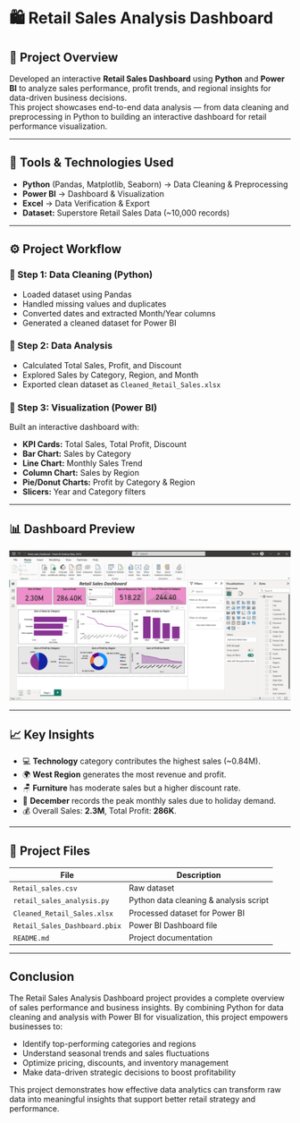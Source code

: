 # 🛍️ Retail Sales Analysis Dashboard

## 📖 Project Overview
Developed an interactive **Retail Sales Dashboard** using **Python** and **Power BI** to analyze sales performance, profit trends, and regional insights for data-driven business decisions.  
This project showcases end-to-end data analysis — from data cleaning and preprocessing in Python to building an interactive dashboard for retail performance visualization.

---

## 🧰 Tools & Technologies Used
- **Python** (Pandas, Matplotlib, Seaborn) → Data Cleaning & Preprocessing  
- **Power BI** → Dashboard & Visualization  
- **Excel** → Data Verification & Export  
- **Dataset:** Superstore Retail Sales Data (~10,000 records)

---



## ⚙️ Project Workflow

### 🔹 Step 1: Data Cleaning (Python)
- Loaded dataset using Pandas  
- Handled missing values and duplicates  
- Converted dates and extracted Month/Year columns  
- Generated a cleaned dataset for Power BI

### 🔹 Step 2: Data Analysis
- Calculated Total Sales, Profit, and Discount  
- Explored Sales by Category, Region, and Month  
- Exported clean dataset as `Cleaned_Retail_Sales.xlsx`

### 🔹 Step 3: Visualization (Power BI)
Built an interactive dashboard with:
- **KPI Cards:** Total Sales, Total Profit, Discount  
- **Bar Chart:** Sales by Category  
- **Line Chart:** Monthly Sales Trend  
- **Column Chart:** Sales by Region  
- **Pie/Donut Charts:** Profit by Category & Region  
- **Slicers:** Year and Category filters

---

## 📊 Dashboard Preview
![Retail Sales Dashboard](Dashboard.png)

---

## 📈 Key Insights
- 💻 **Technology** category contributes the highest sales (~0.84M).  
- 🌍 **West Region** generates the most revenue and profit.  
- 🪑 **Furniture** has moderate sales but a higher discount rate.  
- 📅 **December** records the peak monthly sales due to holiday demand.  
- 💰 Overall Sales: **2.3M**, Total Profit: **286K**.

---

## 📂 Project Files
| File | Description |
|------|--------------|
| `Retail_sales.csv` | Raw dataset |
| `retail_sales_analysis.py` | Python data cleaning & analysis script |
| `Cleaned_Retail_Sales.xlsx` | Processed dataset for Power BI |
| `Retail_Sales_Dashboard.pbix` | Power BI Dashboard file |
| `README.md` | Project documentation |
---
## Conclusion

The Retail Sales Analysis Dashboard project provides a complete overview of sales performance and business insights.
By combining Python for data cleaning and analysis with Power BI for visualization, this project empowers businesses to:
- Identify top-performing categories and regions
- Understand seasonal trends and sales fluctuations
- Optimize pricing, discounts, and inventory management
- Make data-driven strategic decisions to boost profitability

This project demonstrates how effective data analytics can transform raw data into meaningful insights that support better retail strategy and performance.




